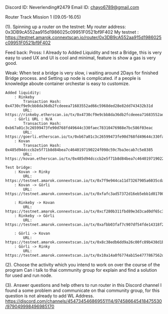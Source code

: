 Discord ID: Neverlending#2479
Email ID: chayo6789@gmail.com

Router Track Mission 1   (09.05-16.05)

(1). Spinning up a router on the testnet:
My router address: 0x3DB9cA552aa915d1986025c09951F0521bf9F402
My testnet : https://testnet.amarok.connextscan.io/router/0x3DB9cA552aa915d1986025c09951F0521bf9F402

Feed back:
Pross:
I Already to Added Liquidity and test a Bridge, this is very easy to used UX and UI is cool and minimal,
feature is show a gas is very good. 

Weak: 
When test a bridge is very slow, i waiting around 2Days for finished Bridge process.
and Setting up node is complicated. if a people is knowledge aboute container orchestar is easy to customize.

    Added liquidity:
        : Rinkeby 
            Transaction Hash: 0x4730cf9e9cbb8da36db2fcdeeea71683552ad66c5968ded28e82dd743432b31d
            URL: https://rinkeby.etherscan.io/tx/0x4730cf9e9cbb8da36db2fcdeeea71683552ad66c5968ded28e82dd743432b31d
        : Görli URL : N/A
            Transaction Hash: 0xb67a01c3c26599473fe90d768fd49644c330faec78310476988e7bc586f03eac
            URL: https://goerli.etherscan.io/tx/0xb67a01c3c26599473fe90d768fd49644c330faec78310476988e7bc586f03eac
        : Kovan 
            Transaction Hash: 0x485d94dcccb2e5f71b8d84bea7c4640197190224f098c59c7ba3ecab7c5e8385
            URL: https://kovan.etherscan.io/tx/0x485d94dcccb2e5f71b8d84bea7c4640197190224f098c59c7ba3ecab7c5e8385

    Test bridge:
        : Kovan -> Rinky
            URL: https://testnet.amarok.connextscan.io/tx/0x7f9e944ca11d73267905a6035cdaea19e844a6cc486125ad8a6f7f07c4828d34
        : Kovan -> Görli 
            URL: https://testnet.amarok.connextscan.io/tx/0xfafc3ad57372d16eb5ebb1d017003007812e36e2d0614dcbe77be7bacf6416a9

        : Rinkeby -> Kovan
            URL: https://testnet.amarok.connextscan.io/tx/0xcf280b311fbd89e3d3cad0df65c33e733e0a50df7bb0dda93f3ce4a658c9f4de
        : Rinkeby -> Görli 
            URL: https://testnet.amarok.connextscan.io/tx/0xafbb03faf7c907df54fde14318f2a6a0ed74ae9dee54b98b1b8579a8e6ff3e97

        : Görli -> Kovan
            URL: https://testnet.amarok.connextscan.io/tx/0x8c38edb6dd9a26c00fc89b438d1b7d96c3723910a9d301f237d9f61221b925ce
        : Görli -> Rinky
            URL: https://testnet.amarok.connextscan.io/tx/0x10a14a0f6774ab15e4777867562d433847fb21bc575591f5b72c2a45a709bb95


(2). Choose the activity which you intend to work on over the course of the program
    Can i talk to thai community group for explain and find a solution for used and run node.

(3). Answer questions and help others to run router in this Discord channel
I found a some problem and communicate on thai community group, for this question is not already to add WL Address.
https://discord.com/channels/454734546869551114/974586645418475530/979049998496985170




